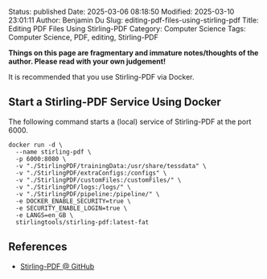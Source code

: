 Status: published
Date: 2025-03-06 08:18:50
Modified: 2025-03-10 23:01:11
Author: Benjamin Du
Slug: editing-pdf-files-using-stirling-pdf
Title: Editing PDF Files Using Stirling-PDF
Category: Computer Science
Tags: Computer Science, PDF, editing, Stirling-PDF

**Things on this page are fragmentary and immature notes/thoughts of the author. Please read with your own judgement!**

It is recommended that you use Stirling-PDF via Docker.

## Start a Stirling-PDF Service Using Docker

The following command starts a (local) service of Stirling-PDF at the port 6000.
```
docker run -d \
  --name stirling-pdf \
  -p 6000:8080 \
  -v "./StirlingPDF/trainingData:/usr/share/tessdata" \
  -v "./StirlingPDF/extraConfigs:/configs" \
  -v "./StirlingPDF/customFiles:/customFiles/" \
  -v "./StirlingPDF/logs:/logs/" \
  -v "./StirlingPDF/pipeline:/pipeline/" \
  -e DOCKER_ENABLE_SECURITY=true \
  -e SECURITY_ENABLE_LOGIN=true \
  -e LANGS=en_GB \
  stirlingtools/stirling-pdf:latest-fat
```

## References

- [Stirling-PDF @ GitHub](https://github.com/Stirling-Tools/Stirling-PDF)

